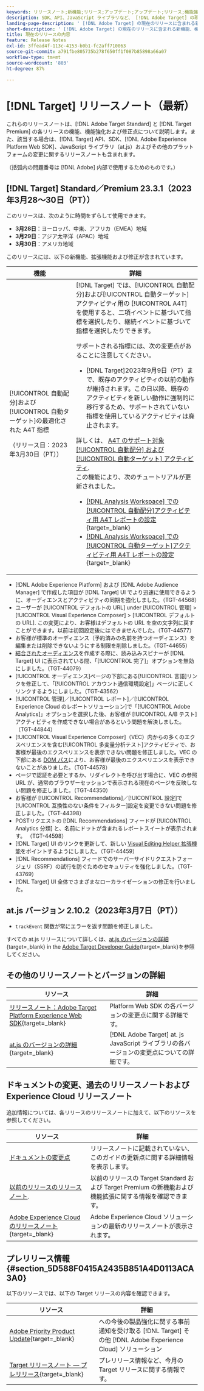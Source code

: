 ```yaml
---
keywords: リリースノート;新機能;リリース;アップデート;アップデート;リリース;機能強化;機能強化;修正;バグ修正;アップデート
description: SDK、API、JavaScript ライブラリなど、 [!DNL Adobe Target] の現在のリリースに含まれている新機能、機能強化および修正について説明します。
landing-page-description: ' [!DNL Adobe Target] の現在のリリースに含まれる新機能、機能強化、修正点について説明します。'
short-description: ' [!DNL Adobe Target] の現在のリリースに含まれる新機能、機能強化、修正点について説明します。'
title: 現在のリリースの内容
feature: Release Notes
exl-id: 3ffead4f-113c-4153-b0b1-fc2aff710063
source-git-commit: a791fbe805735b278f650ff1f087b85898a66a07
workflow-type: tm+mt
source-wordcount: '803'
ht-degree: 87%

---
```


# [!DNL Target] リリースノート（最新）

これらのリリースノートは、[!DNL Adobe Target Standard] と [!DNL Target Premium] の各リリースの機能、機能強化および修正点について説明します。また、該当する場合は、[!DNL Target] API、SDK、[!DNL Adobe Experience Platform Web SDK]、JavaScript ライブラリ（at.js）およびその他のプラットフォームの変更に関するリリースノートも含まれます。

（括弧内の問題番号は [!DNL Adobe] 内部で使用するためのものです。）

## [!DNL Target] Standard／Premium 23.3.1（2023年3月28～30日（PT））

このリリースは、次のように時間をずらして使用できます。

* **3月28日**：ヨーロッパ、中東、アフリカ（EMEA）地域
* **3月29日**：アジア太平洋（APAC）地域
* **3月30日**：アメリカ地域

このリリースには、以下の新機能、拡張機能および修正が含まれています。

| 機能 | 詳細 |
|--- |--- |
| [!UICONTROL 自動配分]および[!UICONTROL 自動ターゲット]の最適化された A4T 指標<p>（リリース日：2023年3月30日（PT）） | [!DNL Target] では、[!UICONTROL 自動配分]および[!UICONTROL 自動ターゲット]アクティビティ用の [!UICONTROL A4T] を使用すると、二項イベントに基づいて指標を選択したり、継続イベントに基づいて指標を選択したりできます。<P>サポートされる指標には、次の変更点があることに注意してください。<ul><li>[!DNL Target]2023年9月9日（PT）まで、既存のアクティビティの以前の動作が維持されます。この日以降、既存のアクティビティを新しい動作に強制的に移行するため、サポートされていない指標を使用しているアクティビティは廃止されます。</li></ul>詳しくは、 [A4T のサポート対象 [!UICONTROL 自動配分] および [!UICONTROL 自動ターゲット] アクティビティ](/help/main/c-integrating-target-with-mac/a4t/a4t-at-aa.md#supported).<br>この機能により、次のチュートリアルが更新されました。<ul><li>[ [!DNL Analysis Workspace]  での[!UICONTROL 自動配分]アクティビティ用 A4T レポートの設定](https://experienceleague.adobe.com/docs/target-learn/tutorials/integrations/set-up-a4t-reports-in-analysis-workspace-for-auto-allocate-activities.html?lang=ja){target=_blank}</li><li>[ [!DNL Analysis Workspace]  での [!UICONTROL 自動ターゲット]アクティビティ用 A4T レポートの設定](https://experienceleague.adobe.com/docs/target-learn/tutorials/integrations/set-up-a4t-reports-in-analysis-workspace-for-auto-target-activities.html?lang=ja){target=_blank}</li></ul> |

* [!DNL Adobe Experience Platform] および [!DNL Adobe Audience Manager] で作成した項目が [!DNL Target] UI でより迅速に使用できるように、オーディエンスとアクティビティの同期を強化しました。（TGT-44568）
* ユーザーが [!UICONTROL デフォルトの URL] under [!UICONTROL 管理] > [!UICONTROL Visual Experience Composer] > [!UICONTROL デフォルトの URL]. この変更により、お客様はデフォルトの URL を空の文字列に戻すことができます。以前は初回設定後にはできませんでした。（TGT-44577）
* お客様が標準のオーディエンス（予約済みの名前を持つオーディエンス）を編集または削除できないようにする制限を削除しました。（TGT-44655）
* [結合されたオーディエンス](/help/main/c-target/combining-multiple-audiences.md)を作成する際に、読み込みスピナーが [!DNL Target] UI に表示されている間、「[!UICONTROL 完了]」オプションを無効にしました。（TGT-44079）
* [!UICONTROL オーディエンス]ページの下部にある[!UICONTROL 言語]リンクを修正して、「[!UICONTROL アカウント通信環境設定]」ページに正しくリンクするようにしました。（TGT-43562）
* [!UICONTROL 管理]／[!UICONTROL レポート]／[!UICONTROL Experience Cloud のレポートソリューション]で「[!UICONTROL Adobe Analytics]」オプションを選択した後、お客様が [!UICONTROL A/B テスト]アクティビティを作成できない場合があるという問題を解決しました。（TGT-44844）
* [!UICONTROL Visual Experience Composer]（VEC）内からの多くのエクスペリエンスを含む[!UICONTROL 多変量分析テスト]アクティビティで、お客様が最後のエクスペリエンスを表示できない問題を修正しました。VEC の下部にある [DOM パス](/help/main/c-experiences/c-visual-experience-composer/viztarget-options.md#dom-path)により、お客様が最後のエクスペリエンスを表示できないことがありました。（TGT-44578）
* ページで認証を必要とするか、リダイレクトを呼び出す場合に、VEC の参照 URL が、通常のブラウザーセッションで表示される現在のページを反映しない問題を修正しました。（TGT-44350）
* お客様が [!UICONTROL Recommendations]／[!UICONTROL 設定]で[!UICONTROL 互換性のない条件をフィルター]設定を変更できない問題を修正しました。（TGT-44398）
* POSTリクエストの [!DNL Recommendations] フィードが [!UICONTROL Analytics 分類] と、名前にドットが含まれるレポートスイートが表示されます。 （TGT-44598）
* [!DNL Target] UI のリンクを更新して、新しい [Visual Editing Helper 拡張機能](/help/main/c-experiences/c-visual-experience-composer/r-troubleshoot-composer/visual-editing-helper-extension.md)をポイントするようにしました。（TGT-44459）
* [!DNL Recommendations] フィードでのサーバーサイドリクエストフォージェリ（SSRF）の試行を防ぐためのセキュリティを強化しました。（TGT-43769）
* [!DNL Target] UI 全体でさまざまなローカライゼーションの修正を行いました。

## at.js バージョン 2.10.2（2023年3月7日（PT））

* `trackEvent` 関数が常にエラーを返す問題を修正しました。

すべての at.js リリースについて詳しくは、[at.js のバージョンの詳細](https://developer.adobe.com/target/implement/client-side/atjs/target-atjs-versions/){target=_blank} in the [Adobe Target Developer Guide](https://developer.adobe.com/target/){target=_blank}を参照してください。

## その他のリリースノートとバージョンの詳細

| リソース | 詳細 |
|--- |--- |
| [リリースノート：Adobe Target Platform Experience Web SDK](https://experienceleague.adobe.com/docs/experience-platform/edge/release-notes.html?lang=ja){target=_blank} | Platform Web SDK の各バージョンの変更点に関する詳細です。 |
| [at.js のバージョンの詳細](https://developer.adobe.com/target/implement/client-side/atjs/target-atjs-versions/){target=_blank} | [!DNL Adobe Target] at. js JavaScript ライブラリの各バージョンの変更点についての詳細です。 |

## ドキュメントの変更、過去のリリースノートおよび Experience Cloud リリースノート

追加情報については、各リリースのリリースノートに加えて、以下のリソースを参照してください。

| リソース | 詳細 |
|--- |--- |
| [ドキュメントの変更点](/help/main/r-release-notes/doc-change.md) | リリースノートに記載されていない、このガイドの更新点に関する詳細情報を表示します。 |
| [以前のリリースのリリースノート](/help/main/r-release-notes/release-notes-for-previous-releases.md). | 以前のリリースの Target Standard および Target Premium の新機能および機能拡張に関する情報を確認できます。 |
| [Adobe Experience Cloud のリリースノート](https://experienceleague.adobe.com/docs/release-notes/experience-cloud/current.html?lang=ja){target=_blank} | Adobe Experience Cloud ソリューションの最新のリリースノートが表示されます。 |

## プレリリース情報 {#section_5D588F0415A2435B851A4D0113ACA3A0}

以下のリソースでは、以下の Target リリースの内容を確認できます。

| リソース | 詳細 |
|--- |--- |
| [Adobe Priority Product Update](https://www.adobe.com/subscription/priority-product-update.html){target=_blank} | への今後の製品強化に関する事前通知を受け取る [!DNL Target] その他 [!DNL Adobe Experience Cloud] ソリューション |
| [Target リリースノート — プレリリース](/help/main/r-release-notes/target-release-notes.md){target=_blank} | プレリリース情報など、今月の Target リリースに関する情報です。 |
